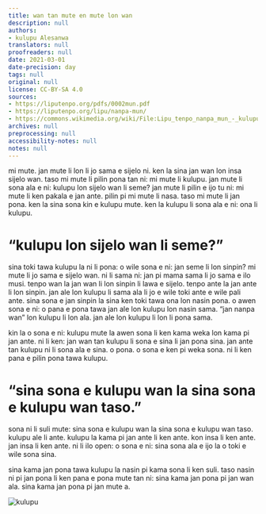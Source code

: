 ```yaml
---
title: wan tan mute en mute lon wan
description: null
authors:
- kulupu Alesanwa
translators: null
proofreaders: null
date: 2021-03-01
date-precision: day
tags: null
original: null
license: CC-BY-SA 4.0
sources:
- https://liputenpo.org/pdfs/0002mun.pdf
- https://liputenpo.org/lipu/nanpa-mun/
- https://commons.wikimedia.org/wiki/File:Lipu_tenpo_nanpa_mun_-_kulupu.png
archives: null
preprocessing: null
accessibility-notes: null
notes: null
---
```


mi mute. jan mute li lon li jo sama e sijelo ni. ken la sina jan wan lon insa sijelo wan. taso mi mute li pilin pona tan ni: mi mute li kulupu. jan mute li sona ala e ni: kulupu lon sijelo wan li seme? jan mute li pilin e ijo tu ni: mi mute li ken pakala e jan ante. pilin pi mi mute li nasa. taso mi mute li jan pona. ken la sina sona kin e kulupu mute. ken la kulupu li sona ala e ni: ona li kulupu.

# “kulupu lon sijelo wan li seme?”

sina toki tawa kulupu la ni li pona: o wile sona e ni: jan seme li lon sinpin? mi mute li jo sama e sijelo wan. ni li sama ni: jan pi mama sama li jo sama e ilo musi. tenpo wan la jan wan li lon sinpin li lawa e sijelo. tenpo ante la jan ante li lon sinpin. jan ale lon kulupu li sama ala li jo e wile toki ante e wile pali ante. sina sona e jan sinpin la sina ken toki tawa ona lon nasin pona. o awen sona e ni: o pana e pona tawa jan ale lon kulupu lon nasin sama. “jan nanpa wan” lon kulupu li lon ala. jan ale lon kulupu li lon li pona sama.

kin la o sona e ni: kulupu mute la awen sona li ken kama weka lon kama pi jan ante. ni li ken: jan wan tan kulupu li sona e sina li jan pona sina. jan ante tan kulupu ni li sona ala e sina. o pona. o sona e ken pi weka sona. ni li ken pana e pilin pona tawa kulupu.

# “sina sona e kulupu wan la sina sona e kulupu wan taso.”

sona ni li suli mute: sina sona e kulupu wan la sina sona e kulupu wan taso. kulupu ale li ante. kulupu la kama pi jan ante li ken ante. kon insa li ken ante. jan insa li ken ante. ni li ilo open: o sona e ni: sina sona ala e ijo la o toki e wile sona sina.

sina kama jan pona tawa kulupu la nasin pi kama sona li ken suli. taso nasin ni pi jan pona li ken pana e pona mute tan ni: sina kama jan pona pi jan wan ala. sina kama jan pona pi jan mute a.

![kulupu](https://upload.wikimedia.org/wikipedia/commons/9/94/Lipu_tenpo_nanpa_mun_-_kulupu.png)